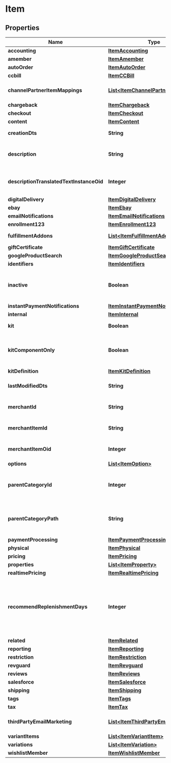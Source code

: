 

# Item


## Properties

| Name | Type | Description | Notes |
|------------ | ------------- | ------------- | -------------|
|**accounting** | [**ItemAccounting**](ItemAccounting.md) |  |  [optional] |
|**amember** | [**ItemAmember**](ItemAmember.md) |  |  [optional] |
|**autoOrder** | [**ItemAutoOrder**](ItemAutoOrder.md) |  |  [optional] |
|**ccbill** | [**ItemCCBill**](ItemCCBill.md) |  |  [optional] |
|**channelPartnerItemMappings** | [**List&lt;ItemChannelPartnerMapping&gt;**](ItemChannelPartnerMapping.md) | Channel Partner Item Mapping |  [optional] |
|**chargeback** | [**ItemChargeback**](ItemChargeback.md) |  |  [optional] |
|**checkout** | [**ItemCheckout**](ItemCheckout.md) |  |  [optional] |
|**content** | [**ItemContent**](ItemContent.md) |  |  [optional] |
|**creationDts** | **String** | Date/time of creation |  [optional] |
|**description** | **String** | Description of the item up to 500 characters. |  [optional] |
|**descriptionTranslatedTextInstanceOid** | **Integer** | Description translated text instance id |  [optional] |
|**digitalDelivery** | [**ItemDigitalDelivery**](ItemDigitalDelivery.md) |  |  [optional] |
|**ebay** | [**ItemEbay**](ItemEbay.md) |  |  [optional] |
|**emailNotifications** | [**ItemEmailNotifications**](ItemEmailNotifications.md) |  |  [optional] |
|**enrollment123** | [**ItemEnrollment123**](ItemEnrollment123.md) |  |  [optional] |
|**fulfillmentAddons** | [**List&lt;ItemFulfillmentAddon&gt;**](ItemFulfillmentAddon.md) | Fulfillment Add-ons |  [optional] |
|**giftCertificate** | [**ItemGiftCertificate**](ItemGiftCertificate.md) |  |  [optional] |
|**googleProductSearch** | [**ItemGoogleProductSearch**](ItemGoogleProductSearch.md) |  |  [optional] |
|**identifiers** | [**ItemIdentifiers**](ItemIdentifiers.md) |  |  [optional] |
|**inactive** | **Boolean** | True if this item is inactive and can not be purchased |  [optional] |
|**instantPaymentNotifications** | [**ItemInstantPaymentNotifications**](ItemInstantPaymentNotifications.md) |  |  [optional] |
|**internal** | [**ItemInternal**](ItemInternal.md) |  |  [optional] |
|**kit** | **Boolean** | True if this item is a kit |  [optional] |
|**kitComponentOnly** | **Boolean** | True if this item can only be usd as a kit component |  [optional] |
|**kitDefinition** | [**ItemKitDefinition**](ItemKitDefinition.md) |  |  [optional] |
|**lastModifiedDts** | **String** | Date/time of last modification |  [optional] |
|**merchantId** | **String** | UltraCart merchant ID owning item |  [optional] |
|**merchantItemId** | **String** | Unique item id assigned to this item |  [optional] |
|**merchantItemOid** | **Integer** | Unique object identifier for this item |  [optional] |
|**options** | [**List&lt;ItemOption&gt;**](ItemOption.md) | Options |  [optional] |
|**parentCategoryId** | **Integer** | Parent category of the item.  Zero indicates the root folder. |  [optional] |
|**parentCategoryPath** | **String** | Parent category path.  / indicates the root folder. |  [optional] |
|**paymentProcessing** | [**ItemPaymentProcessing**](ItemPaymentProcessing.md) |  |  [optional] |
|**physical** | [**ItemPhysical**](ItemPhysical.md) |  |  [optional] |
|**pricing** | [**ItemPricing**](ItemPricing.md) |  |  [optional] |
|**properties** | [**List&lt;ItemProperty&gt;**](ItemProperty.md) | Properties |  [optional] |
|**realtimePricing** | [**ItemRealtimePricing**](ItemRealtimePricing.md) |  |  [optional] |
|**recommendReplenishmentDays** | **Integer** | Number of days to recommend replenishment after.  Null is not configured.  Set to zero to disable. |  [optional] |
|**related** | [**ItemRelated**](ItemRelated.md) |  |  [optional] |
|**reporting** | [**ItemReporting**](ItemReporting.md) |  |  [optional] |
|**restriction** | [**ItemRestriction**](ItemRestriction.md) |  |  [optional] |
|**revguard** | [**ItemRevguard**](ItemRevguard.md) |  |  [optional] |
|**reviews** | [**ItemReviews**](ItemReviews.md) |  |  [optional] |
|**salesforce** | [**ItemSalesforce**](ItemSalesforce.md) |  |  [optional] |
|**shipping** | [**ItemShipping**](ItemShipping.md) |  |  [optional] |
|**tags** | [**ItemTags**](ItemTags.md) |  |  [optional] |
|**tax** | [**ItemTax**](ItemTax.md) |  |  [optional] |
|**thirdPartyEmailMarketing** | [**List&lt;ItemThirdPartyEmailMarketing&gt;**](ItemThirdPartyEmailMarketing.md) | 3rd Party Email Marketing |  [optional] |
|**variantItems** | [**List&lt;ItemVariantItem&gt;**](ItemVariantItem.md) | Variant Items |  [optional] |
|**variations** | [**List&lt;ItemVariation&gt;**](ItemVariation.md) | Variations |  [optional] |
|**wishlistMember** | [**ItemWishlistMember**](ItemWishlistMember.md) |  |  [optional] |



